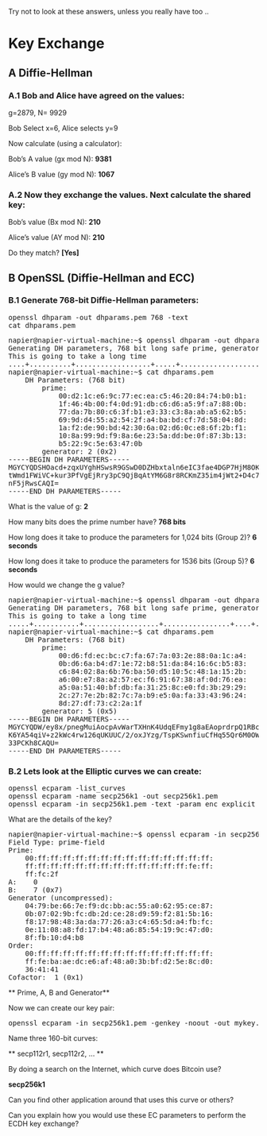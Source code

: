 
Try not to look at these answers, unless you really have too ..

# Key Exchange

## A	Diffie-Hellman

### A.1	Bob and Alice have agreed on the values:

g=2879, N= 9929

Bob Select x=6, Alice selects y=9

Now calculate (using a calculator): 

Bob’s A value (gx mod N):	**9381**
	
Alice’s B value (gy mod N): **1067**

### A.2	Now they exchange the values. Next calculate the shared key:


Bob’s value (Bx mod N):	 **210**
	
Alice’s value (AY mod N): **210**

Do they match? **[Yes]** 


## B	OpenSSL (Diffie-Hellman and ECC)

### B.1	Generate 768-bit Diffie-Hellman parameters:
<pre>
openssl dhparam -out dhparams.pem 768 -text
cat dhparams.pem	
</pre>

<pre>
napier@napier-virtual-machine:~$ openssl dhparam -out dhparams.pem 768 -text
Generating DH parameters, 768 bit long safe prime, generator 2
This is going to take a long time
....+..........+..................+.....+...............................+.......................................+...............................................+..+.....................+.............+.........................+.............................................................................................................................................................+..............................+.............................................................+............................+..+.......+..................................................+.................+....++*++*++*++*
napier@napier-virtual-machine:~$ cat dhparams.pem 
    DH Parameters: (768 bit)
        prime:
            00:d2:1c:e6:9c:77:ec:ea:c5:46:20:84:74:b0:b1:
            1f:46:4b:00:f4:0d:91:db:c6:d6:a5:9f:a7:88:0b:
            77:da:7b:80:c6:3f:b1:e3:33:c3:8a:ab:a5:62:b5:
            69:9d:d4:55:a2:54:2f:a4:ba:bd:cf:7d:58:04:8d:
            1a:f2:de:90:bd:42:30:6a:02:d6:0c:e8:6f:2b:f1:
            10:8a:99:9d:f9:8a:6e:23:5a:dd:be:0f:87:3b:13:
            b5:22:9c:5e:63:47:0b
        generator: 2 (0x2)
-----BEGIN DH PARAMETERS-----
MGYCYQDSHOacd+zqxUYghHSwsR9GSwD0DZHbxtaln6eIC3fae4DGP7HjM8OKq6Vi
tWmd1FWiVC+kur3PfVgEjRry3pC9QjBqAtYM6G8r8RCKmZ35im4jWt2+D4c7E7Ui
nF5jRwsCAQI=
-----END DH PARAMETERS-----
</pre>

What is the value of g: **2**

How many bits does the prime number have? **768 bits**

How long does it take to produce the parameters for 1,024 bits (Group 2)? **6 seconds**


How long does it take to produce the parameters for 1536 bits (Group 5)? **6 seconds**


How would we change the g value?

<pre>
napier@napier-virtual-machine:~$ openssl dhparam -out dhparams.pem 768 -5 -text
Generating DH parameters, 768 bit long safe prime, generator 5
This is going to take a long time
.....+...........+..................+................+....+....................+...+.........+.........+...+.................................................................+.........................................................+.++*++*++*++*
napier@napier-virtual-machine:~$ cat dhparams.pem 
    DH Parameters: (768 bit)
        prime:
            00:d6:fd:ec:bc:c7:fa:67:7a:03:2e:88:0a:1c:a4:
            0b:d6:6a:b4:d7:1e:72:b8:51:da:84:16:6c:b5:83:
            c6:84:02:8a:6b:76:ba:50:d5:10:5c:48:1a:15:2b:
            a6:00:e7:8a:a2:57:ec:f6:91:67:38:af:0d:76:ea:
            a5:0a:51:40:bf:db:fa:31:25:8c:e0:fd:3b:29:29:
            2c:27:7e:2b:82:7c:7a:b9:e5:0a:fa:33:43:96:24:
            8d:27:df:73:c2:2a:1f
        generator: 5 (0x5)
-----BEGIN DH PARAMETERS-----
MGYCYQDW/ey8x/pnegMuiAocpAvWarTXHnK4UdqEFmy1g8aEAoprdrpQ1RBcSBoV
K6YA54qiV+z2kWc4rw126qUKUUC/2/oxJYzg/TspKSwnfiuCfHq55Qr6M0OWJI0n
33PCKh8CAQU=
-----END DH PARAMETERS-----
</pre>

### B.2	Lets look at the Elliptic curves we can create:
<pre>
openssl ecparam -list_curves
openssl ecparam -name secp256k1 -out secp256k1.pem
openssl ecparam -in secp256k1.pem -text -param_enc explicit -noout
</pre>

What are the details of the key?

<pre>
napier@napier-virtual-machine:~$ openssl ecparam -in secp256k1.pem -text -param_enc explicit -noout
Field Type: prime-field
Prime:
    00:ff:ff:ff:ff:ff:ff:ff:ff:ff:ff:ff:ff:ff:ff:
    ff:ff:ff:ff:ff:ff:ff:ff:ff:ff:ff:ff:ff:fe:ff:
    ff:fc:2f
A:    0
B:    7 (0x7)
Generator (uncompressed):
    04:79:be:66:7e:f9:dc:bb:ac:55:a0:62:95:ce:87:
    0b:07:02:9b:fc:db:2d:ce:28:d9:59:f2:81:5b:16:
    f8:17:98:48:3a:da:77:26:a3:c4:65:5d:a4:fb:fc:
    0e:11:08:a8:fd:17:b4:48:a6:85:54:19:9c:47:d0:
    8f:fb:10:d4:b8
Order: 
    00:ff:ff:ff:ff:ff:ff:ff:ff:ff:ff:ff:ff:ff:ff:
    ff:fe:ba:ae:dc:e6:af:48:a0:3b:bf:d2:5e:8c:d0:
    36:41:41
Cofactor:  1 (0x1)
</pre>

** Prime, A, B and Generator**

Now we can create our key pair:
<pre>
openssl ecparam -in secp256k1.pem -genkey -noout -out mykey.pem
</pre>

Name three 160-bit curves:

** secp112r1, secp112r2, ... **

By doing a search on the Internet, which curve does Bitcoin use?

**secp256k1**


Can you find other application around that uses this curve or others?


Can you explain how you would use these EC parameters to perform the ECDH key exchange?







